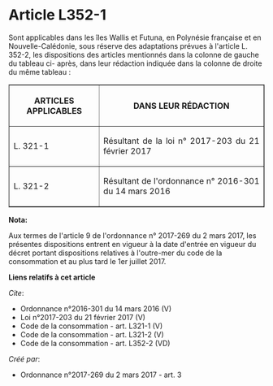 # Article L352-1

Sont applicables dans les îles Wallis et Futuna, en Polynésie française et en Nouvelle-Calédonie, sous réserve des
adaptations prévues à l'article L. 352-2, les dispositions des articles mentionnés dans la colonne de gauche du tableau ci-
après, dans leur rédaction indiquée dans la colonne de droite du même tableau : 

<table border="1">
      <tbody>
        <tr>
          <th>

ARTICLES APPLICABLES 

</th>
          <th>

DANS LEUR RÉDACTION 

</th>
        </tr>
        <tr>
          <td align="justify">

L. 321-1 

</td>
          <td align="justify">

Résultant de la loi n° 2017-203 du 21 février 2017 

</td>
        </tr>
        <tr>
          <td align="justify">

L. 321-2

</td>
          <td align="justify">

Résultant de l'ordonnance n° 2016-301 du 14 mars 2016

</td>
        </tr>
      </tbody>
    </table>

**Nota:**

Aux termes de l'article 9 de l'ordonnance n° 2017-269 du 2 mars 2017,   les présentes dispositions entrent en vigueur à la
date d'entrée en   vigueur du décret portant dispositions relatives à l'outre-mer du code   de la consommation et au plus
tard le 1er juillet 2017.

**Liens relatifs à cet article**

_Cite_:

  - Ordonnance n°2016-301 du 14 mars 2016 (V)
  - Loi n°2017-203 du 21 février 2017 (V)
  - Code de la consommation - art. L321-1 (V)
  - Code de la consommation - art. L321-2 (V)
  - Code de la consommation - art. L352-2 (VD)

_Créé par_:

  - Ordonnance n°2017-269 du 2 mars 2017 - art. 3
